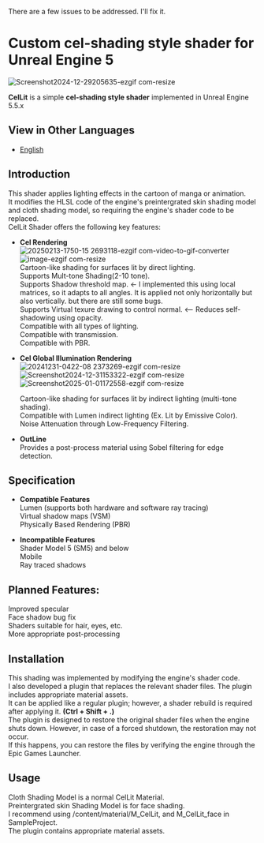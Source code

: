 There are a few issues to be addressed. I'll fix it.

# **Custom cel-shading style shader for Unreal Engine 5**
![Screenshot2024-12-29205635-ezgif com-resize](https://github.com/user-attachments/assets/a1398d67-b2ad-4e15-828d-f196b49f4528)

**CelLit** is a simple **cel-shading style shader** implemented in Unreal Engine 5.5.x

## View in Other Languages
- [English](README.md)
  
## Introduction
This shader applies lighting effects in the cartoon of manga or animation.  
It modifies the HLSL code of the engine's preintergrated skin shading model and cloth shading model, so requiring the engine's shader code to be replaced.  
CelLit Shader offers the following key features:   

- **Cel Rendering**  
  ![20250213-1750-15 2693118-ezgif com-video-to-gif-converter](https://github.com/user-attachments/assets/3ac52842-b305-437c-bc2d-e830d6c6a541) ![image-ezgif com-resize](https://github.com/user-attachments/assets/5619a1aa-3b7e-4d6c-b600-0a16f2385a36)  
  Cartoon-like shading for surfaces lit by direct lighting.  
  Supports Mult-tone Shading(2-10 tone).  
  Supports Shadow threshold map.  <- I implemented this using local matrices, so it adapts to all angles. It is applied not only horizontally but also vertically. but there are still some bugs.  
  Supports Virtual texure drawing to control normal.  <-- 
  Reduces self-shadowing using opacity.  
  Compatible with all types of lighting.  
  Compatible with transmission.  
  Compatible with PBR.  

- **Cel Global Illumination Rendering**  
  ![20241231-0422-08 2373269-ezgif com-resize](https://github.com/user-attachments/assets/39da4092-d2cb-4790-83d0-4513dff94a0e) ![Screenshot2024-12-31153322-ezgif com-resize](https://github.com/user-attachments/assets/a2db7a80-8c63-4d67-89cb-20a9abf210af) ![Screenshot2025-01-01172558-ezgif com-resize](https://github.com/user-attachments/assets/fe3abbf7-48d6-44dc-9cdf-693a3e9100b8)  

  Cartoon-like shading for surfaces lit by indirect lighting (multi-tone shading).  
  Compatible with Lumen indirect lighting (Ex. Lit by Emissive Color).  
  Noise Attenuation through Low-Frequency Filtering.  
  
- **OutLine**  
  Provides a post-process material using Sobel filtering for edge detection.  

## Specification
- **Compatible Features**  
  Lumen (supports both hardware and software ray tracing)  
  Virtual shadow maps (VSM)  
  Physically Based Rendering (PBR)  
    
- **Incompatible Features**  
  Shader Model 5 (SM5) and below  
  Mobile  
  Ray traced shadows

## Planned Features:  
Improved specular  
Face shadow bug fix  
Shaders suitable for hair, eyes, etc.  
More appropriate post-processing  
  
## Installation
This shading was implemented by modifying the engine's shader code.  
I also developed a plugin that replaces the relevant shader files. The plugin includes appropriate material assets.  
It can be applied like a regular plugin; however, a shader rebuild is required after applying it. **(Ctrl + Shift + .)**  
The plugin is designed to restore the original shader files when the engine shuts down. However, in case of a forced shutdown, the restoration may not occur.  
If this happens, you can restore the files by verifying the engine through the Epic Games Launcher.  

## Usage
  Cloth Shading Model is a normal CelLit Material.  
  Preintergrated skin Shading Model is for face shading.  
  I recommend using /content/material/M_CelLit, and M_CelLit_face in SampleProject.  
  The plugin contains appropriate material assets.  

